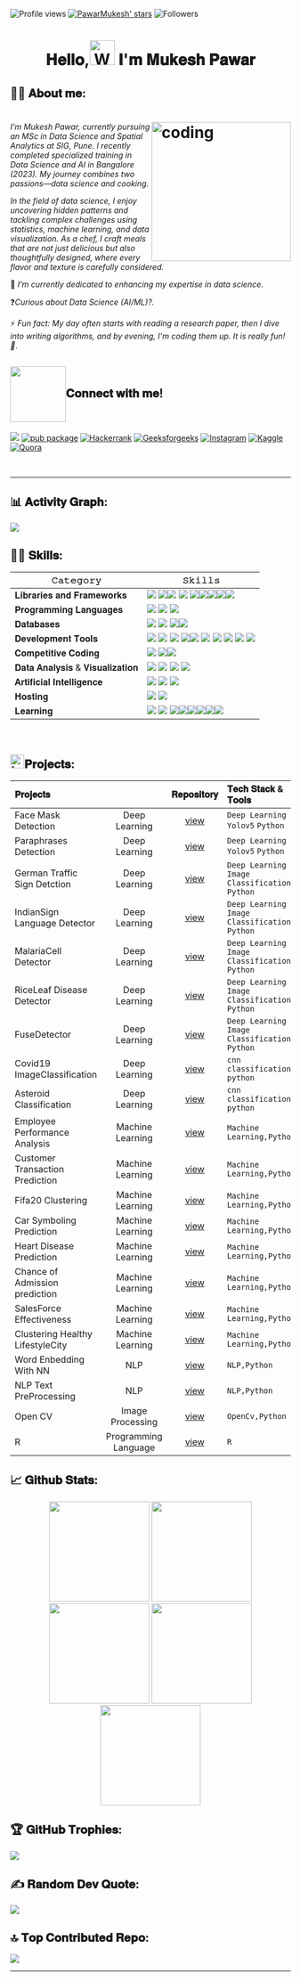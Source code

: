 ![Profile views](https://komarev.com/ghpvc/?username=PawarMukesh&style=for-the-badge&color=orange)
[![PawarMukesh' stars](https://img.shields.io/github/stars/PawarMukesh?color=DAF7A6&style=for-the-badge&logo=https://github.com/PawarMukesh/repo/raw/main/path/to/your/image.png)](https://github.com/PawarMukesh?tab=repositories&sort=stargazers)
![Followers](https://img.shields.io/github/followers/pawarmukesh?style=for-the-badge&color=orange)




<h1 align="center">  𝐇𝐞𝐥𝐥𝐨,<img src="https://raw.githubusercontent.com/nixin72/nixin72/master/wave.gif" 
         alt="Waving hand animated gif"
         height="45"
         width="45"/> 𝐈'𝐦 𝐌𝐮𝐤𝐞𝐬𝐡 𝐏𝐚𝐰𝐚𝐫 


         


## 🙋‍♂️  𝐀𝐛𝐨𝐮𝐭 𝐦𝐞: 

# <img align="right" alt="coding" width="250" src="https://github.com/PawarMukesh/PawarMukesh/blob/mukesh/87162442-bf3e8180-c2e7-11ea-9f2a-53a50306b7ce.gif">


*I'm Mukesh Pawar, currently pursuing an MSc in Data Science and Spatial Analytics at SIG, Pune. I recently completed specialized training in Data Science and AI in Bangalore (2023). My journey combines two passions—data science and cooking.*

*In the field of data science, I enjoy uncovering hidden patterns and tackling complex challenges using statistics, machine learning, and data visualization. As a chef, I craft meals that are not just delicious but also thoughtfully designed, where every flavor and texture is carefully considered.*

📝 *I'm currently dedicated to enhancing my expertise in data science*.

❓*Curious about Data Science (AI/ML)?.*

⚡ *Fun fact: My day often starts with reading a research paper, then I dive into writing algorithms, and by evening, I'm coding them up. It is really fun! 🙂*.



## <img align="center" src="https://user-images.githubusercontent.com/106914208/213799858-a190b73c-4c67-41af-ade4-028f34ac1611.gif" width="100">𝐂𝐨𝐧𝐧𝐞𝐜𝐭 𝐰𝐢𝐭𝐡 𝐦𝐞!

[![](https://img.shields.io/badge/Gmail-0077B5?style=for-the-badge&logo=gmail&logoColor=white)](mailto:mukeshpawar.nsk@gmail.com) [![pub package](https://img.shields.io/badge/LinkedIn-2F4F4F?style=for-the-badge&logo=linkedin&logoColor=white)](https://www.linkedin.com/in/mukesh-pawar-0ba10114b?utm_source=share&utm_campaign=share_via&utm_content=profile&utm_medium=android_app)
[![Hackerrank](https://img.shields.io/badge/hackerrank-0077B5?style=for-the-badge&logo=hackerrank&logoColor=white)](https://www.hackerrank.com/mukeshpawar8793?hr_r=1)
[![Geeksforgeeks](https://img.shields.io/badge/geeksforgeeks-2F4F4F?style=for-the-badge&logo=geeksforgeeks&logoColor=white)](https://auth.geeksforgeeks.org/user/mukeshpa29f2)
[![Instagram](https://img.shields.io/badge/Instagram-0077B5?style=for-the-badge&logo=Instagram&logoColor=white)](https://instagram.com/_mukeshpawar_)
[![Kaggle](https://img.shields.io/badge/Kaggle-2F4F4F?style=for-the-badge&logo=kaggle&logoColor=white)](https://www.kaggle.com/mukeshpawar)
[![Quora](https://img.shields.io/badge/Quora-0077B5?style=for-the-badge&logo=Quora&logoColor=white)](https://www.quora.com/profile/Mukesh-D-Pawar-1)
<!--- ------------------------------------------------------------------------------------------------------------------------------------------------------ -->
<!--- -- Activity Graph ------------------------------------------------------------------------------------------------------------------------------------ -->
<!--- ------------------------------------------------------------------------------------------------------------------------------------------------------ -->


<br>
<hr>

## 📊 𝐀𝐜𝐭𝐢𝐯𝐢𝐭𝐲 𝐆𝐫𝐚𝐩𝐡:
<img src="https://github-readme-activity-graph.vercel.app/graph?username=Tanwar-12&bg_color=161b22&color=ffffff&line=d5d5d5&point=a76c6c&area=true&hide_border=true&hide_title=true" />


##  👩‍💻 𝐒𝐤𝐢𝐥𝐥𝐬:   


| 𝙲𝚊𝚝𝚎𝚐𝚘𝚛𝚢       | 𝚂𝚔𝚒𝚕𝚕𝚜        |
|-----------------|---------------|
|𝐋𝐢𝐛𝐫𝐚𝐫𝐢𝐞𝐬 𝐚𝐧𝐝 𝐅𝐫𝐚𝐦𝐞𝐰𝐨𝐫𝐤𝐬| <img src="https://img.shields.io/badge/Pandas-20232A?style=for-the-badge&logo=Pandas&logoColor=61DAFB"/> <img src="https://img.shields.io/badge/Numpy-0077B5?style=for-the-badge&logo=Numpy&logoColor=white"/><img src="https://img.shields.io/badge/Matplotlib-20232A?style=for-the-badge&logo=Pandas&logoColor=61DAFB"/>  <img src="https://img.shields.io/badge/Scikit-learn-0077B5?style=for-the-badge&logo=Scikit-learn&logoColor=white"/> <img src="https://img.shields.io/badge/Keras-20232A?style=for-the-badge&logo=Keras&logoColor=white"/><img src="https://img.shields.io/badge/Seaborn-0077B5?style=for-the-badge&logo=Seaborn&logoColor=61DAFB"/><img src="https://img.shields.io/badge/Regex-20232A?style=for-the-badge&logo=Regex&logoColor=white"/><img src="https://img.shields.io/badge/Tensorflow-0769AD?style=for-the-badge&logo=Tensorflow&logoColor=white"/><img src="https://img.shields.io/badge/Opencv-20232A?style=for-the-badge&logo=Opencv&logoColor=white"/>
| 𝐏𝐫𝐨𝐠𝐫𝐚𝐦𝐦𝐢𝐧𝐠 𝐋𝐚𝐧𝐠𝐮𝐚𝐠𝐞𝐬  | <img src="https://img.shields.io/badge/Python-323330?style=for-the-badge&logo=Python&logoColor=white"/>  <img src="https://img.shields.io/badge/C%2B%2B-00599C?style=for-the-badge&logo=c%2B%2B&logoColor=white"/> <img src="https://img.shields.io/badge/R-323330?style=for-the-badge&logo=R&logoColor=white"/>   |
|𝐃𝐚𝐭𝐚𝐛𝐚𝐬𝐞𝐬 |  <img src="https://img.shields.io/badge/MySQL-005C84?style=for-the-badge&logo=mysql&logoColor=white"/> <img src="https://img.shields.io/badge/PostgreSQL-20232A?style=for-the-badge&logo=postgresql&logoColor=white"/> <img src="https://img.shields.io/badge/SQLite-07405E?style=for-the-badge&logo=sqlite&logoColor=white"/><img src="https://img.shields.io/badge/MongoDB-20232A?style=for-the-badge&logo=MongoDB&logoColor=white"/> |
| 𝐃𝐞𝐯𝐞𝐥𝐨𝐩𝐦𝐞𝐧𝐭 𝐓𝐨𝐨𝐥𝐬|  <a href="https://github.com/Tanwar-12"><img src="https://img.shields.io/badge/GitHub-20232A?style=for-the-badge&logo=github&logoColor=white"/></a> <img src="https://img.shields.io/badge/GIT-005C84?style=for-the-badge&logo=git&logoColor=white"/> <img src="https://img.shields.io/badge/Notepad++-20232A?style=for-the-badge&logo=Notepad++&logoColor=white"/> </a> <img src="https://img.shields.io/badge/SUBLIME TEXT-005C84?style=for-the-badge&logo=sublimetext&logoColor=white"/><img src="https://img.shields.io/badge/VSCode-0078D4?style=for-the-badge&logo=visual%20studio%20code&logoColor=white" /> <img src="https://img.shields.io/badge/Jupyter Notebook-20232A?style=for-the-badge&logo=Jupyter Notebook&logoColor=white" /> <img src="https://img.shields.io/badge/Colab-0078D4?style=for-the-badge&logo=Colab&logoColor=white" />  <img src="https://img.shields.io/badge/Google_chrome-20232A?style=for-the-badge&logo=Google-chrome&logoColor=white" /> <img src="https://img.shields.io/badge/Pycharm-0078D4?style=for-the-badge&logo=visual%20studio%20code&logoColor=white" />  <img src="https://img.shields.io/badge/Replit-20232A?style=for-the-badge&logo=Replit&logoColor=white" /> |
|𝐂𝐨𝐦𝐩𝐞𝐭𝐢𝐭𝐢𝐯𝐞 𝐂𝐨𝐝𝐢𝐧𝐠 |<img src="https://img.shields.io/badge/kaggle-20232A?style=for-the-badge&logo=kaggle&logoColor=white"/></a> <a href="https://www.hackerrank.com/dashboard"><img src="https://img.shields.io/badge/-Hackerrank-005C84?style=for-the-badge&logo=Hackerrank&logoColor=black"/><a href="https://auth.geeksforgeeks.org/user/mukeshpawar"><img src="https://img.shields.io/badge/GeeksforGeeks-20232A?style=for-the-badge&logo=geeksforgeeks&logoColor=white"/></a> <a href="https://www.codechef.com/users/techtanwar03"></a>  |
| 𝐃𝐚𝐭𝐚 𝐀𝐧𝐚𝐥𝐲𝐬𝐢𝐬 & 𝐕𝐢𝐬𝐮𝐚𝐥𝐢𝐳𝐚𝐭𝐢𝐨𝐧 | <img src="https://img.shields.io/badge/Statistics-0078D4?style=for-the-badge&logo=visual%20studio%20code&logoColor=white" /> <img src="https://img.shields.io/badge/Data Wranling-20232A?style=for-the-badge&logo=Data Wranling&logoColor=white" /> <img src="https://img.shields.io/badge/EDA-0078D4?style=for-the-badge&logo=Colab&logoColor=white" />  <img src="https://img.shields.io/badge/Tableau-20232A?style=for-the-badge&logo=Tableau&logoColor=white" /> |
| 𝐀𝐫𝐭𝐢𝐟𝐢𝐜𝐢𝐚𝐥 𝐈𝐧𝐭𝐞𝐥𝐥𝐢𝐠𝐞𝐧𝐜𝐞 | <img src="https://img.shields.io/badge/Machine Learning-20232A?style=for-the-badge&logo=Machine learning%20XD&logoColor=#FF61F6"/> <img src="https://img.shields.io/badge/Deep learning-0056D2?style=for-the-badge&logo=Deep learning%20illustrator&logoColor=white"/> <img src="https://img.shields.io/badge/CNN-20232A?style=for-the-badge&logo=CNN&logoColor=white"/>  |
| 𝐇𝐨𝐬𝐭𝐢𝐧𝐠  | <img src="https://img.shields.io/badge/Flask-20232A?style=for-the-badge&logo=Flask&logoColor=white"/> <img src="https://img.shields.io/badge/Heroku-0078D4?style=for-the-badge&logo=heroku&logoColor=white"/> |
| 𝐋𝐞𝐚𝐫𝐧𝐢𝐧𝐠|  <img src="https://img.shields.io/badge/Codecademy-20232A?style=for-the-badge&logo=codecademy&logoColor=white" /> <img src="https://img.shields.io/badge/Geeksforgeeks-0056D2?style=for-the-badge&logo=Geeksforgeeks&logoColor=white" /> <img src="https://img.shields.io/badge/coding%20ninjas-20232A?style=for-the-badge&logo=codingninjas&logoColor=white?"/><img src="https://img.shields.io/badge/Coursera-0056D2?style=for-the-badge&logo=Coursera&logoColor=white"/><img src="https://img.shields.io/badge/Datacamp-20232A?style=for-the-badge&logo=datacamp&logoColor=65FF8F"/><img src="https://img.shields.io/badge/Khan%20Academy-0056D2?style=for-the-badge&logo=Khan%20Academy&logoColor=white"/><img src="https://img.shields.io/badge/Udemy-20232A?style=for-the-badge&logo=Udemy&logoColor=white"/><img src="https://img.shields.io/badge/Udacity-0056D2?style=for-the-badge&logo=udacity&logoColor=#5FCFEE"/>
  

<br>



<!--- ------------------------------------------------------------------------------------------------------------------------------------------------------ -->
<!--- -- Projects Section ---------------------------------------------------------------------------------------------------------------------------------- -->
<!--- ------------------------------------------------------------------------------------------------------------------------------------------------------ -->

##   <img src="https://user-images.githubusercontent.com/74038190/221857969-f37e1717-1470-4fe4-abb5-88b334cf64ea.png" alt="icon of todo list" width="25" />𝐏𝐫𝐨𝐣𝐞𝐜𝐭𝐬: 
| 𝐏𝐫𝐨𝐣𝐞𝐜𝐭𝐬 |  | 𝐑𝐞𝐩𝐨𝐬𝐢𝐭𝐨𝐫𝐲 | 𝐓𝐞𝐜𝐡 𝐒𝐭𝐚𝐜𝐤 & 𝐓𝐨𝐨𝐥𝐬 |
|:---------|:----------:|:----------:|:-------------------|
| Face Mask Detection | Deep Learning | [view](https://github.com/PawarMukesh/Face-Mask-Detection) |`Deep Learning` `Yolov5` `Python`|
| Paraphrases Detection | Deep Learning | [view](https://github.com/PawarMukesh/Paraphrases-Detection) |`Deep Learning` `Yolov5` `Python`| 
| German Traffic Sign Detction | Deep Learning | [view](https://github.com/PawarMukesh/German-Traffic-Sign-Detction) |`Deep Learning` `Image Classification` `Python`| 
| IndianSign Language Detector | Deep Learning   | [view](https://github.com/PawarMukesh/IndianSign-Language-Detector) |`Deep Learning` `Image Classification` `Python`| 
| MalariaCell Detector | Deep Learning   | [view](https://github.com/PawarMukesh/MalariaCell-Detector) |`Deep Learning` `Image Classification` `Python`| 
| RiceLeaf Disease Detector | Deep Learning   | [view](https://github.com/PawarMukesh/RiceLeaf-Disease-Detector) |`Deep Learning` `Image Classification` `Python`|
|  FuseDetector | Deep Learning  | [view](https://github.com/PawarMukesh/FuseDetector) |`Deep Learning` `Image Classification` `Python`|
| Covid19 ImageClassification | Deep Learning | [view](https://github.com/PawarMukesh/Covid19-ImageClassification) |`cnn classification` `python`  | 
| Asteroid Classification | Deep Learning | [view](https://github.com/PawarMukesh/Asteroid-Classification) |`cnn classification` `python`  | 
| Employee Performance Analysis | Machine Learning   | [view](https://github.com/PawarMukesh/Employee-Performance-Analysis) |`Machine Learning,Python`  |
| Customer Transaction Prediction | Machine Learning  | [view](https://github.com/PawarMukesh/Customer-Transaction-Prediction) |`Machine Learning,Python`  |
| Fifa20 Clustering | Machine Learning  | [view](https://github.com/PawarMukesh/Fifa20-Clustering) |`Machine Learning,Python`  |
| Car Symboling Prediction | Machine Learning  | [view](https://github.com/PawarMukesh/Car-Symboling-Prediction) |`Machine Learning,Python`  |
| Heart Disease Prediction | Machine Learning   | [view](https://github.com/PawarMukesh/Heart-Disease-Prediction) |`Machine Learning,Python`  |
| Chance of Admission prediction | Machine Learning  | [view](https://github.com/PawarMukesh/Chance-of-Admission-prediction) |`Machine Learning,Python`  |
| SalesForce Effectiveness | Machine Learning | [view](https://github.com/PawarMukesh/SalesForce-Effectiveness) |`Machine Learning,Python`  |
| Clustering Healthy LifestyleCity | Machine Learning   | [view](https://github.com/PawarMukesh/Clustering-Healthy-LifestyleCity) |`Machine Learning,Python`  |
| Word Enbedding With NN | NLP | [view](https://github.com/PawarMukesh/Word-Enbedding-With-NN) |`NLP,Python`  |
| NLP Text PreProcessing | NLP | [view](https://github.com/PawarMukesh/NLP-Text-PreProcessing) |`NLP,Python`  |
| Open CV| Image Processing | [view ](https://github.com/PawarMukesh/OpenCV)   |`OpenCv,Python`  |
| R | Programming Language | [view ](https://github.com/PawarMukesh/R-Programming)   |`R`  |



##  📈 𝐆𝐢𝐭𝐡𝐮𝐛 𝐒𝐭𝐚𝐭𝐬:
<div align="center">
<img height="180em" src="https://github-profile-summary-cards.vercel.app/api/cards/profile-details?username=PawarMukesh&theme=gruvbox" />
<img height="180em" src="https://github-profile-summary-cards.vercel.app/api/cards/repos-per-language?username=PawarMukesh&theme=gruvbox"  />
<img height="180em" src="https://github-profile-summary-cards.vercel.app/api/cards/most-commit-language?username=PawarMukesh&theme=gruvbox"  />
<img height="180em" src="https://github-profile-summary-cards.vercel.app/api/cards/stats?username=PawarMukesh&theme=gruvbox"/>
<img height="180em" src="https://github-profile-summary-cards.vercel.app/api/cards/productive-time?username=PawarMukesh&theme=gruvbox" />
</div>

## 🏆 𝐆𝐢𝐭𝐇𝐮𝐛 𝐓𝐫𝐨𝐩𝐡𝐢𝐞𝐬:
![](https://github-profile-trophy.vercel.app/?username=pawarmukesh&theme=gruvbox&no-frame=true&no-bg=false&margin-w=4)


## ✍️ 𝐑𝐚𝐧𝐝𝐨𝐦 𝐃𝐞𝐯 𝐐𝐮𝐨𝐭𝐞:
![](https://quotes-github-readme.vercel.app/api?type=horizontal&theme=gruvbox)

## 🔝 𝐓𝐨𝐩 𝐂𝐨𝐧𝐭𝐫𝐢𝐛𝐮𝐭𝐞𝐝 𝐑𝐞𝐩𝐨:
![](https://github-contributor-stats.vercel.app/api?username=pawarmukesh&limit=5&theme=gruvbox&combine_all_yearly_contributions=true)

---





</div>


